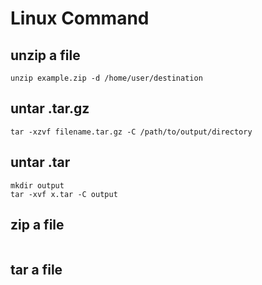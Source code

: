 # Linux Command

## unzip a file 

```shell
unzip example.zip -d /home/user/destination
```

## untar .tar.gz

```shell
tar -xzvf filename.tar.gz -C /path/to/output/directory
```

## untar .tar
```shell
mkdir output
tar -xvf x.tar -C output
```

## zip a file 

```shell
```


## tar a file 

```shell
```



